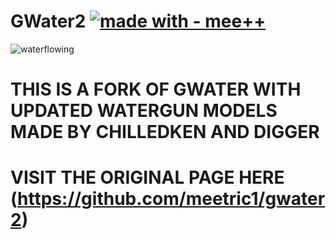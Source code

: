 # GWater2 [![made with - mee++](https://img.shields.io/badge/made_with-mee%2B%2B-2ea44f)](https://github.com/meetric1/gwater2)
![waterflowing](https://github.com/user-attachments/assets/80888b54-62a9-47fa-9ca1-fae9a6ae453f)

# THIS IS A FORK OF GWATER WITH UPDATED WATERGUN MODELS MADE BY CHILLEDKEN AND DIGGER
# VISIT THE ORIGINAL PAGE HERE (https://github.com/meetric1/gwater2)
